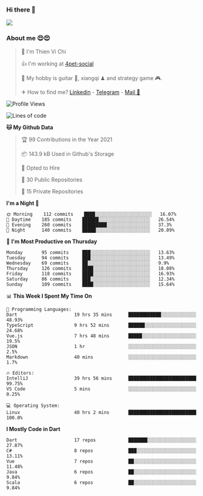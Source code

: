 ### Hi there 👋
![](https://media1.tenor.com/images/9aa4aee77151757a310fcdb4b8fd2a0a/tenor.gif?itemid=12671405)

### About me 😍😍

> 🙎 I'm Thien Vi Chi
> 
> 👍 I'm working at [4pet-social](https://github.com/4pet-social)
>
> 🥞 My hobby is guitar 🎸, xiangqi ♟ and strategy game 🎮.
> 
> ✈ How to find me? [Linkedin](https://www.linkedin.com/in/tvc12/) - [Telegram](https://t.me/yeutham212) - [Mail 📧](mailto:meomeocf98@gmail.com)
> 

<!--START_SECTION:waka-->
![Profile Views](http://img.shields.io/badge/Profile%20Views-6-blue)

![Lines of code](https://img.shields.io/badge/From%20Hello%20World%20I%27ve%20Written-726927%20lines%20of%20code-blue)

**🐱 My Github Data** 

> 🏆 99 Contributions in the Year 2021
 > 
> 📦 143.9 kB Used in Github's Storage 
 > 
> 💼 Opted to Hire
 > 
> 📜 30 Public Repositories 
 > 
> 🔑 15 Private Repositories  
 > 
**I'm a Night 🦉** 

```text
🌞 Morning    112 commits    ████░░░░░░░░░░░░░░░░░░░░░   16.07% 
🌆 Daytime    185 commits    ██████░░░░░░░░░░░░░░░░░░░   26.54% 
🌃 Evening    260 commits    █████████░░░░░░░░░░░░░░░░   37.3% 
🌙 Night      140 commits    █████░░░░░░░░░░░░░░░░░░░░   20.09%

```
📅 **I'm Most Productive on Thursday** 

```text
Monday       95 commits     ███░░░░░░░░░░░░░░░░░░░░░░   13.63% 
Tuesday      94 commits     ███░░░░░░░░░░░░░░░░░░░░░░   13.49% 
Wednesday    69 commits     ██░░░░░░░░░░░░░░░░░░░░░░░   9.9% 
Thursday     126 commits    ████░░░░░░░░░░░░░░░░░░░░░   18.08% 
Friday       118 commits    ████░░░░░░░░░░░░░░░░░░░░░   16.93% 
Saturday     86 commits     ███░░░░░░░░░░░░░░░░░░░░░░   12.34% 
Sunday       109 commits    ████░░░░░░░░░░░░░░░░░░░░░   15.64%

```


📊 **This Week I Spent My Time On** 

```text
💬 Programming Languages: 
Dart                     19 hrs 35 mins      ████████████░░░░░░░░░░░░░   48.93% 
TypeScript               9 hrs 52 mins       ██████░░░░░░░░░░░░░░░░░░░   24.68% 
Vue.js                   7 hrs 48 mins       █████░░░░░░░░░░░░░░░░░░░░   19.5% 
JSON                     1 hr                ░░░░░░░░░░░░░░░░░░░░░░░░░   2.5% 
Markdown                 40 mins             ░░░░░░░░░░░░░░░░░░░░░░░░░   1.7%

🔥 Editors: 
IntelliJ                 39 hrs 56 mins      █████████████████████████   99.75% 
VS Code                  5 mins              ░░░░░░░░░░░░░░░░░░░░░░░░░   0.25%

💻 Operating System: 
Linux                    40 hrs 2 mins       █████████████████████████   100.0%

```

**I Mostly Code in Dart** 

```text
Dart                     17 repos            ███████░░░░░░░░░░░░░░░░░░   27.87% 
C#                       8 repos             ███░░░░░░░░░░░░░░░░░░░░░░   13.11% 
Vue                      7 repos             ██░░░░░░░░░░░░░░░░░░░░░░░   11.48% 
Java                     6 repos             ██░░░░░░░░░░░░░░░░░░░░░░░   9.84% 
Scala                    6 repos             ██░░░░░░░░░░░░░░░░░░░░░░░   9.84%

```



<!--END_SECTION:waka-->